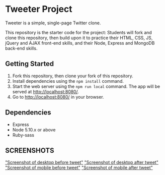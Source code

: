 # Tweeter Project

Tweeter is a simple, single-page Twitter clone.

This repository is the starter code for the project: Students will fork and clone this repository, then build upon it to practice their HTML, CSS, JS, jQuery and AJAX front-end skills, and their Node, Express and MongoDB back-end skills.

## Getting Started

1. Fork this repository, then clone your fork of this repository.
2. Install dependencies using the `npm install` command.
3. Start the web server using the `npm run local` command. The app will be served at <http://localhost:8080/>.
4. Go to <http://localhost:8080/> in your browser.

## Dependencies

- Express
- Node 5.10.x or above
- Ruby-sass

## SCREENSHOTS
["Screenshot of desktop before tweet"](https://github.com/bchangg/tweeter/blob/master/docs/desktop-before-tweet.png?raw=true)
["Screenshot of desktop after tweet"](https://github.com/bchangg/tweeter/blob/master/docs/desktop-after-tweet.png?raw=true)
["Screenshot of mobile before tweet"](https://github.com/bchangg/tweeter/blob/master/docs/mobile-before-tweet.png?raw=true)
["Screenshot of mobile after tweet"](https://github.com/bchangg/tweeter/blob/master/docs/mobile-after-tweet.png?raw=true)

